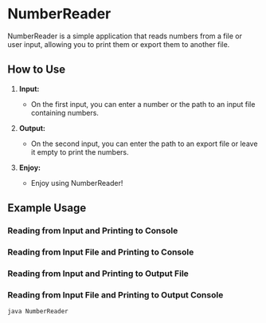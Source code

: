 # NumberReader

NumberReader is a simple application that reads numbers from a file or user input, allowing you to print them or export them to another file.

## How to Use

1. **Input:**
   - On the first input, you can enter a number or the path to an input file containing numbers.
   
2. **Output:**
   - On the second input, you can enter the path to an export file or leave it empty to print the numbers.

3. **Enjoy:**
   - Enjoy using NumberReader!

## Example Usage

### Reading from Input and Printing to Console
### Reading from Input File and Printing to Console
### Reading from Input and Printing to Output File
### Reading from Input File and Printing to Output Console

```bash
java NumberReader
